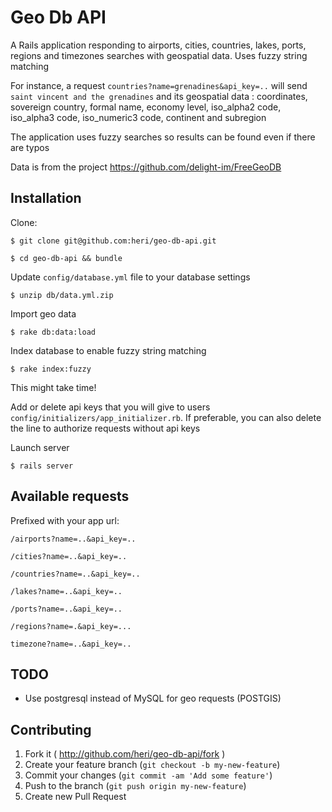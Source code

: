 # Geo Db API

A Rails application responding to airports, cities, countries, lakes, ports, regions and timezones searches with geospatial data. Uses fuzzy string matching

For instance, a request `countries?name=grenadines&api_key=..` will send `saint vincent and the grenadines` and its geospatial data : coordinates, sovereign country, formal name, economy level, iso_alpha2 code, iso_alpha3 code, iso_numeric3 code, continent and subregion

The application uses fuzzy searches so results can be found even if there are typos

Data is from the project https://github.com/delight-im/FreeGeoDB


## Installation

Clone:

    $ git clone git@github.com:heri/geo-db-api.git

    $ cd geo-db-api && bundle

Update `config/database.yml` file to your database settings

    $ unzip db/data.yml.zip

Import geo data

    $ rake db:data:load

Index database to enable fuzzy string matching

    $ rake index:fuzzy

This might take time!

Add or delete api keys that you will give to users `config/initializers/app_initializer.rb`. If preferable, you can also delete the line to authorize requests without api keys

Launch server

    $ rails server


## Available requests

Prefixed with your app url:

`/airports?name=..&api_key=..`

`/cities?name=..&api_key=..`

`/countries?name=..&api_key=..`

`/lakes?name=..&api_key=..`

`/ports?name=..&api_key=..`

`/regions?name=.&api_key=...`

`timezone?name=..&api_key=..`

## TODO

* Use postgresql instead of MySQL for geo requests (POSTGIS)

## Contributing

1. Fork it ( http://github.com/heri/geo-db-api/fork )
2. Create your feature branch (`git checkout -b my-new-feature`)
3. Commit your changes (`git commit -am 'Add some feature'`)
4. Push to the branch (`git push origin my-new-feature`)
5. Create new Pull Request
